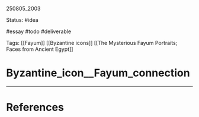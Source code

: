 
250805_2003

Status: #idea

#essay #todo #deliverable

Tags: [[Fayum]]  [[Byzantine icons]] [[The Mysterious Fayum Portraits; Faces from Ancient Egypt]]

# Byzantine_icon__Fayum_connection


---
# References

